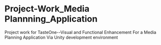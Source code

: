 # Project-Work_Media Plannning_Application
Project work for TasteOne--Visual and Functional Enhancement For a Media Planning Application Via Unity development environment
